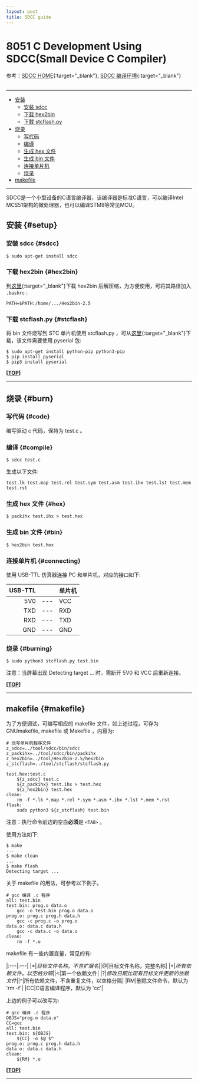```yaml
---
layout: post
title: SDCC guide
---
```


# 8051 C Development Using SDCC(Small Device C Compiler)

参考：[SDCC HOME][ref2]{:target="_blank"}, [SDCC 编译环境][ref2]{:target="_blank"}

[ref1]:http://sdcc.sourceforge.net/
[ref2]:https://www.cnblogs.com/zjutlitao/p/9292449.html

<h2 id="top"></h2>

***

*   [安装](#setup)
    *   [安装 sdcc](#sdcc)
    *   [下载 hex2bin](#hex2bin)
    *   [下载 stcflash.py](#stcflash)
*   [烧录](#burn)
    *   [写代码](#code)
    *   [编译](#compile)
    *   [生成 hex 文件](#hex)
    *   [生成 bin 文件](#bin)
    *   [连接单片机](#connecting)
    *   [烧录](#burning)
*   [makefile](#makefile)

***

SDCC是一个小型设备的C语言编译器，该编译器是标准C语言，可以编译Intel MCS51架构的微处理器，也可以编译STM8等常见MCU。

## 安装 {#setup}

### 安装 sdcc {#sdcc}

    $ sudo apt-get install sdcc

### 下载 hex2bin {#hex2bin}

到[这里](http://sourceforge.net/projects/hex2bin/files/latest/download){:target="_blank"}下载 hex2bin 后解压缩，为方便使用，可将其路径加入 `.bashrc` :

    PATH=$PATH:/home/.../Hex2bin-2.5

### 下载 stcflash.py {#stcflash}

将 bin 文件烧写到 STC 单片机使用 stcflash.py ，可从[这里]( http://github.com/laborer/stcflash){:target="_blank"}下载，该文件需要使用 pyserial 包:

    $ sudo apt-get install python-pip python3-pip
    $ pip install pyserial
    $ pip3 install pyserial

**[[TOP](#top)]**

***

## 烧录 {#burn}

### 写代码 {#code}

编写驱动 c 代码，保持为 test.c 。

### 编译 {#compile}

    $ sdcc test.c

生成以下文件:

    test.lk test.map test.rel test.sym test.asm test.ihx test.lst test.mem test.rst

### 生成 hex 文件 {#hex}

    $ packihx test.ihx > test.hex

### 生成 bin 文件 {#bin}

    $ hex2bin test.hex

### 连接单片机 {#connecting}

使用 USB-TTL 仿真器连接 PC 和单片机，对应的接口如下:

|USB-TTL||单片机|
|---:|---|:---|
|5V0|---|VCC|
|TXD|---|RXD|
|RXD|---|TXD|
|GND|---|GND|


### 烧录 {#burning}

    $ sudo python3 stcflash.py test.bin

<div class="tip">注意：当屏幕出现 Detecting target ... 时，需断开 5V0 和 VCC 后重新连接。</div>

**[[TOP](#top)]**

***

## makefile {#makefile}

为了方便调试，可编写相应的 makefile 文件，如上述过程，可存为 GNUmakefile, makefile 或 Makefile ，内容为:

    # 烧写单片机程序文件
    z_sdcc=../tool/sdcc/bin/sdcc
    z_packihx=../tool/sdcc/bin/packihx
    z_hex2bin=../tool/Hex2bin-2.5/hex2bin
    z_stcflash=../tool/stcflash/stcflash.py

    test.hex:test.c
        ${z_sdcc} test.c
        ${z_packihx} test.ihx > test.hex
        ${z_hex2bin} test.hex
    clean:
        rm -f *.lk *.map *.rel *.sym *.asm *.ihx *.lst *.mem *.rst
    flash:
        sudo python3 ${z_stcflash} test.bin

注意：执行命令前边的空白**必须**是 `<TAB>` 。

使用方法如下:

    $ make
    ...
    $ make clean
    ...
    $ make flash
    Detecting target ...

关于 makefile 的用法，可参考以下例子。

    # gcc 编译 .c 程序
    all: test.bin
    test.bin: prog.o data.o
        gcc -o test.bin prog.o data.o
    prog.o: prog.c prog.h data.h
        gcc -c prog.c -o prog.o
    data.o: data.c data.h
        gcc -c data.c -o data.o
    clean:
        rm -f *.o

makefile 有一些内置变量，常见的有:

|:---|:---|
|$*|目标文件名称，不含扩展名|
|$@|目标文件名称，完整名称|
|$+|所有依赖文件，以空格分隔|
|$<|第一个依赖文件|
|$?|修改日期比现有目标文件更新的依赖文件|
|$^|所有依赖文件，不含重复文件，以空格分隔|
|RM|删除文件命令，默认为 'rm -f'|
|CC|C语言编译程序，默认为 'cc'|    


上边的例子可以改写为:

    # gcc 编译 .c 程序
    OBJS="prog.o data.o"
    CC=gcc
    all: test.bin
    test.bin: ${OBJS}
        ${CC} -o $@ $^
    prog.o: prog.c prog.h data.h
    data.o: data.c data.h
    clean:
        ${RM} *.o

**[[TOP](#top)]**

***
